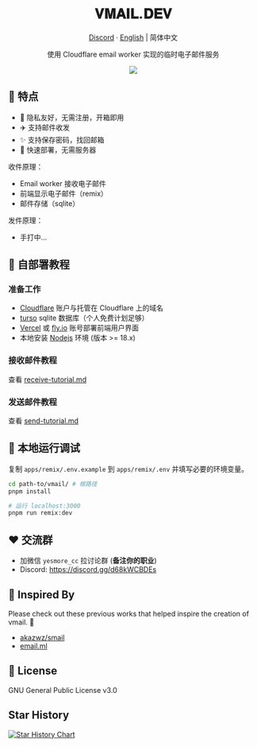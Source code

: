 <div align="center">
  <h1>𝐕𝐌𝐀𝐈𝐋.𝐃𝐄𝐕</h1>
  <p><a href="https://discord.gg/d68kWCBDEs">Discord</a> · <a href="https://github.com/oiov/vmail/blob/main/README_en.md">English</a> | 简体中文</p>
  <p>使用 Cloudflare email worker 实现的临时电子邮件服务</p>
  <img src="https://img.inke.app/file/beb0212f96c6cd37eaeb8.jpg"/>
</div>

## 🌈 特点

- 🎯 隐私友好，无需注册，开箱即用
- ✈️ 支持邮件收发
- ✨ 支持保存密码，找回邮箱
- 🚀 快速部署，无需服务器

收件原理：

- Email worker 接收电子邮件
- 前端显示电子邮件（remix）
- 邮件存储（sqlite）

发件原理：

- 手打中...

## 👋 自部署教程

### 准备工作

- [Cloudflare](https://dash.cloudflare.com/) 账户与托管在 Cloudflare 上的域名
- [turso](https://turso.tech) sqlite 数据库（个人免费计划足够）
- [Vercel](https://vercel.com) 或 [fly.io](https://fly.io) 账号部署前端用户界面
- 本地安装 [Nodejs](https://nodejs.org) 环境 (版本 >= 18.x)

### 接收邮件教程

查看 [receive-tutorial.md](/docs/receive-tutorial.md)

### 发送邮件教程

查看 [send-tutorial.md](/docs/send-tutorial.md)

## 🔨 本地运行调试

复制 `apps/remix/.env.example` 到 `apps/remix/.env` 并填写必要的环境变量。

```bash
cd path-to/vmail/ # 根路径
pnpm install

# 运行 localhost:3000
pnpm run remix:dev
```

## ❤️ 交流群

- 加微信 `yesmore_cc` 拉讨论群 (**备注你的职业**)
- Discord: https://discord.gg/d68kWCBDEs

## 🎨 Inspired By

Please check out these previous works that helped inspire the creation of vmail. 🙏

- [akazwz/smail](https://github.com/akazwz/smail)
- [email.ml](email.ml)

## 📝 License

GNU General Public License v3.0

## Star History

[![Star History Chart](https://api.star-history.com/svg?repos=oiov/vmail&type=Date)](https://star-history.com/#oiov/vmail&Date)
